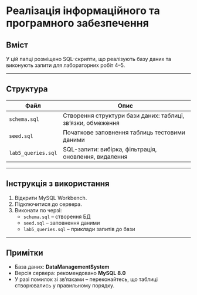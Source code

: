 # Реалізація інформаційного та програмного забезпечення

## Вміст

У цій папці розміщено SQL-скрипти, що реалізують базу даних та виконують запити для лабораторних робіт 4–5.

---

## Структура

| Файл | Опис |
|------|------|
| `schema.sql` | Створення структури бази даних: таблиці, зв’язки, обмеження |
| `seed.sql` | Початкове заповнення таблиць тестовими даними |
| `lab5_queries.sql` | SQL-запити: вибірка, фільтрація, оновлення, видалення |

---

## Інструкція з використання

1. Відкрити MySQL Workbench.
2. Підключитися до сервера.
3. Виконати по черзі:
   - `schema.sql` – створення БД
   - `seed.sql` – заповнення даними
   - `lab5_queries.sql` – приклади запитів до бази

---

## Примітки

- База даних: **DataManagementSystem**
- Версія сервера: рекомендовано **MySQL 8.0**
- У разі помилок зі зв’язками – переконайтесь, що таблиці створювались у правильному порядку.


